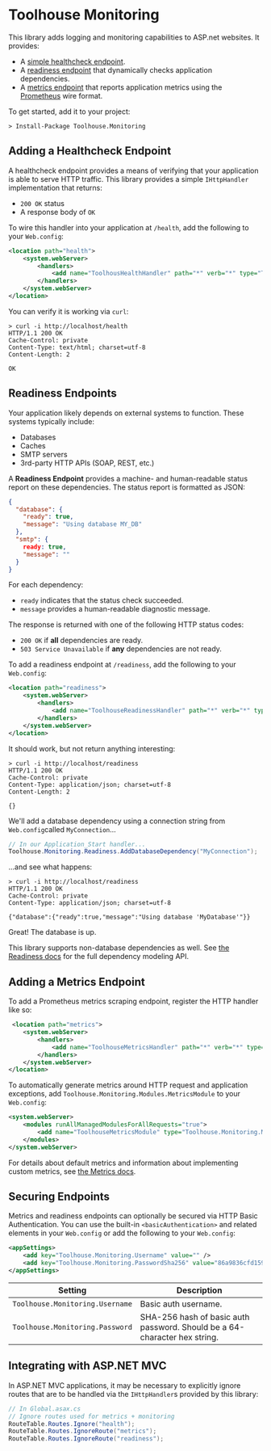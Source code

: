 # Toolhouse Monitoring

This library adds logging and monitoring capabilities to ASP.net websites. It provides:

- A [simple healthcheck endpoint](#healthcheck).
- A [readiness endpoint](#readiness) that dynamically checks application dependencies.
- A [metrics endpoint](#metrics) that reports application metrics using the [Prometheus](http://prometheus.io) wire format.

To get started, add it to your project:

```
> Install-Package Toolhouse.Monitoring
```

<a name="healthcheck"></a>
## Adding a Healthcheck Endpoint

A healthcheck endpoint provides a means of verifying that your application is able to serve HTTP traffic. This library provides a simple `IHttpHandler` implementation that returns:

- `200 OK` status
- A response body of `OK`

To wire this handler into your application at `/health`, add the following to your `Web.config`:

```xml
<location path="health">
    <system.webServer>
        <handlers>
            <add name="ToolhousHealthHandler" path="*" verb="*" type="Toolhouse.Monitoring.Handlers.HealthEndpointHandler, Toolhouse.Monitoring"/>
        </handlers>
    </system.webServer>
</location>
```

You can verify it is working via `curl`:

```
> curl -i http://localhost/health
HTTP/1.1 200 OK
Cache-Control: private
Content-Type: text/html; charset=utf-8
Content-Length: 2

OK
```

<a name="readiness"></a>
## Readiness Endpoints

Your application likely depends on external systems to function. These systems typically include:

- Databases
- Caches
- SMTP servers
- 3rd-party HTTP APIs (SOAP, REST, etc.)

A **Readiness Endpoint** provides a machine- and human-readable status report on these dependencies. The status report is formatted as JSON:

```json
{
  "database": {
    "ready": true,
    "message": "Using database MY_DB"
  },
  "smtp": {
    ready: true,
    "message": ""
  }
}
```

For each dependency:

- `ready` indicates that the status check succeeded.
- `message` provides a human-readable diagnostic message.

The response is returned with one of the following HTTP status codes:

- `200 OK` if **all** dependencies are ready.
- `503 Service Unavailable` if **any** dependencies are not ready.

To add a readiness endpoint at `/readiness`, add the following to your `Web.config`:

```xml
<location path="readiness">
    <system.webServer>
        <handlers>
            <add name="ToolhouseReadinessHandler" path="*" verb="*" type="Toolhouse.Monitoring.Handlers.ReadinessEndpointHandler, Toolhouse.Monitoring"/>
        </handlers>
    </system.webServer>
</location>
```

It should work, but not return anything interesting:

```
> curl -i http://localhost/readiness
HTTP/1.1 200 OK
Cache-Control: private
Content-Type: application/json; charset=utf-8
Content-Length: 2

{}
```

We'll add a database dependency using a connection string from `Web.config`called `MyConnection`...

```csharp
// In our Application_Start handler...
Toolhouse.Monitoring.Readiness.AddDatabaseDependency("MyConnection");
```

...and see what happens:

```
> curl -i http://localhost/readiness
HTTP/1.1 200 OK
Cache-Control: private
Content-Type: application/json; charset=utf-8

{"database":{"ready":true,"message":"Using database 'MyDatabase'"}}
```

Great! The database is up.

This library supports non-database dependencies as well. See [the Readiness docs](./docs/readiness.md) for the full dependency modeling API.

<a name="metrics"></a>
## Adding a Metrics Endpoint

To add a Prometheus metrics scraping endpoint, register the HTTP handler like so:

```xml
 <location path="metrics">
    <system.webServer>
        <handlers>
            <add name="ToolhouseMetricsHandler" path="*" verb="*" type="Toolhouse.Monitoring.MetricsEndpointHandler, Toolhouse.Monitoring"/>
        </handlers>
    </system.webServer>
</location>
```

To automatically generate metrics around HTTP request and application exceptions, add `Toolhouse.Monitoring.Modules.MetricsModule` to your `Web.config`:

```xml
<system.webServer>
    <modules runAllManagedModulesForAllRequests="true">
        <add name="ToolhouseMetricsModule" type="Toolhouse.Monitoring.Modules.MetricsModule, Toolhouse.Monitoring"/>
    </modules>
</system.webServer>
```

For details about default metrics and information about implementing custom metrics, see [the Metrics docs](./docs/metrics.md).

## Securing Endpoints

Metrics and readiness endpoints can optionally be secured via HTTP Basic Authentication. You can use the built-in `<basicAuthentication>` and related elements in your `Web.config` or add the following to your `Web.config`:

```xml
<appSettings>
    <add key="Toolhouse.Monitoring.Username" value="" />
    <add key="Toolhouse.Monitoring.PasswordSha256" value="86a9836cfd1599012ef0e164da78f0676a227c453dd5ef76abd070e0d30e289d" />
</appSettings>
```

|             Setting             |                                Description                                |
|---------------------------------|---------------------------------------------------------------------------|
| `Toolhouse.Monitoring.Username` | Basic auth username.                                                      |
| `Toolhouse.Monitoring.Password` | SHA-256 hash of basic auth password. Should be a 64-character hex string. |

## Integrating with ASP.NET MVC

In ASP.NET MVC applications, it may be necessary to explicitly ignore routes that are to be handled via the `IHttpHandler`s provided by this library:

```csharp
// In Global.asax.cs
// Ignore routes used for metrics + monitoring
RouteTable.Routes.Ignore("health");
RouteTable.Routes.IgnoreRoute("metrics");
RouteTable.Routes.IgnoreRoute("readiness");
```
